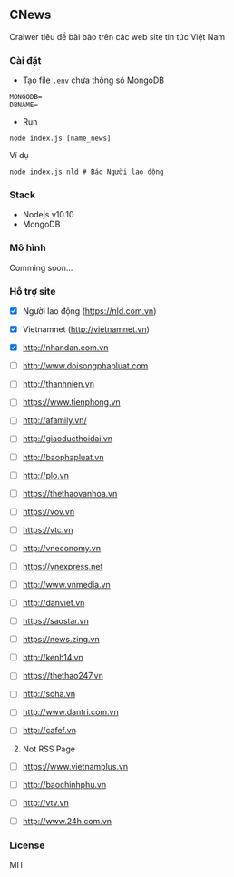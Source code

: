 ## CNews

Cralwer tiêu đề bài bào trên các web site tin tức Việt Nam

### Cài đặt
- Tạo file `.env` chứa thống số MongoDB
```
MONGODB=
DBNAME=
```

- Run
```
node index.js [name_news]
```
Ví dụ
```
node index.js nld # Báo Người lao động
```

### Stack
- Nodejs v10.10
- MongoDB

### Mô hình
 Comming soon...

 ### Hỗ trợ site
- [x] Người lao động (https://nld.com.vn)
- [x] Vietnamnet (http://vietnamnet.vn)
- [x] http://nhandan.com.vn
- [ ] http://www.doisongphapluat.com
- [ ] http://thanhnien.vn
- [ ] https://www.tienphong.vn
- [ ] http://afamily.vn/
- [ ] http://giaoducthoidai.vn
- [ ] http://baophapluat.vn
- [ ] http://plo.vn
- [ ] https://thethaovanhoa.vn
- [ ] https://vov.vn
- [ ] https://vtc.vn
- [ ] http://vneconomy.vn
- [ ] https://vnexpress.net


- [ ] http://www.vnmedia.vn
- [ ] http://danviet.vn
- [ ] https://saostar.vn
- [ ] https://news.zing.vn
- [ ] http://kenh14.vn
- [ ] https://thethao247.vn
- [ ] http://soha.vn
- [ ] http://www.dantri.com.vn
- [ ] http://cafef.vn

2. Not RSS Page
- [ ] https://www.vietnamplus.vn
- [ ] http://baochinhphu.vn
- [ ] http://vtv.vn
- [ ] http://www.24h.com.vn


### License
MIT